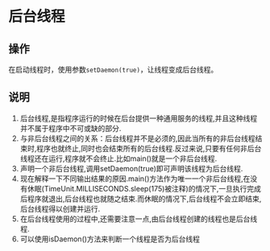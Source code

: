 # 后台线程

## 操作

在启动线程时，使用参数`setDaemon(true)`，让线程变成后台线程。

## 说明

1. 后台线程,是指程序运行的时候在后台提供一种通用服务的线程,并且这种线程并不属于程序中不可或缺的部分. 
2. 与非后台线程之间的关系：后台线程并不是必须的,因此当所有的非后台线程结束时,程序也就终止,同时也会结束所有的后台线程.反过来说,只要有任何非后台线程还在运行,程序就不会终止.比如main()就是一个非后台线程. 
3. 声明一个非后台线程,调用setDaemon(true)即可声明该线程为后台线程. 
4. 现在解释一下不同输出结果的原因.main()方法作为唯一一个非后台线程,在没有休眠(TimeUnit.MILLISECONDS.sleep(175)被注释)的情况下,一旦执行完成后程序就退出,后台线程也就随之结束.而休眠的情况下,后台线程不会立即结束,后台线程得以创建并运行. 
5. 在后台线程使用的过程中,还需要注意一点,由后台线程创建的线程也是后台线程. 
6. 可以使用isDaemon()方法来判断一个线程是否为后台线程